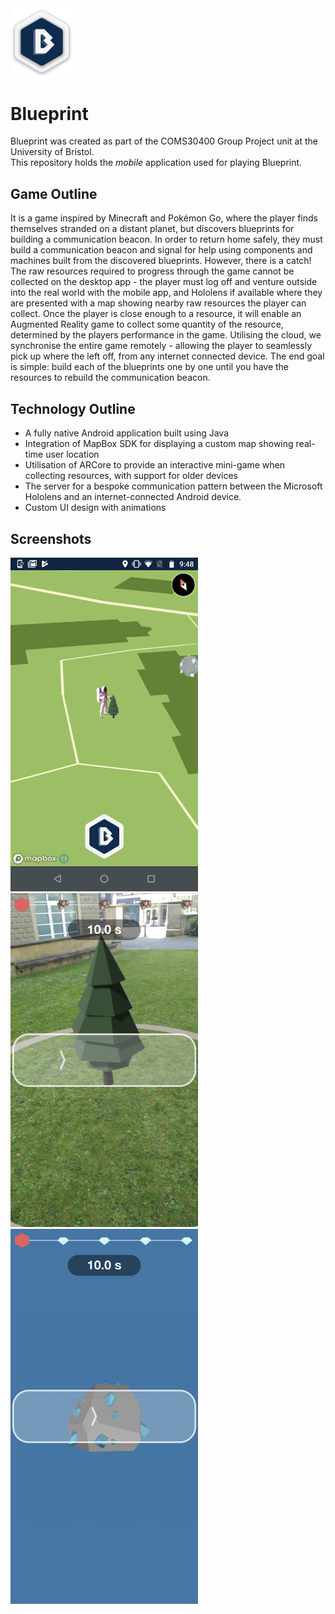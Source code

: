 <img src="img/logo.png" width="100px">

 # Blueprint

 Blueprint was created as part of the COMS30400 Group Project unit at the University of Bristol.</br>
 This repository holds the *mobile* application used for playing Blueprint.

 ## Game Outline
 It is a game inspired by Minecraft and Pokémon Go, where the player finds themselves stranded on a distant planet, but discovers blueprints for building a communication beacon. 
 In order to return home safely, they must build a communication beacon and signal for help using components and machines built from the discovered blueprints. 
 However, there is a catch! The raw resources required to progress through the game cannot be collected on the desktop app - the player must log off and venture outside into the real world with the mobile app, and Hololens if available where they are presented with a map showing nearby raw resources the player can collect. 
 Once the player is close enough to a resource, it will enable an Augmented Reality game to collect some quantity of the resource, determined by the players performance in the game.
 Utilising the cloud, we synchronise the entire game remotely - allowing the player to seamlessly pick up where the left off, from any internet connected device.
 The end goal is simple: build each of the blueprints one by one until you have the resources to rebuild the communication beacon. 

 ## Technology Outline
 - A fully native Android application built using Java
 - Integration of MapBox SDK for displaying a custom map showing real-time user location
 - Utilisation of ARCore to provide an interactive mini-game when collecting resources, with support for older devices
 - The server for a bespoke communication pattern between the Microsoft Hololens and an internet-connected Android device.
 - Custom UI design with animations

 ## Screenshots
<img src="img/map.png" width="300px">
<img src="img/ar.png" width="300px">
<img src="img/non-ar.png" width="300px">